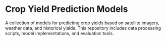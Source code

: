 # Crop Yield Prediction Models

A collection of models for predicting crop yields based on satellite imagery, weather data, and historical yields. This repository includes data processing scripts, model implementations, and evaluation tools.
